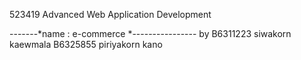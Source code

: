 523419 Advanced Web Application Development

-------*name : e-commerce *----------------
                by
    B6311223 siwakorn kaewmala
    B6325855 piriyakorn kano

